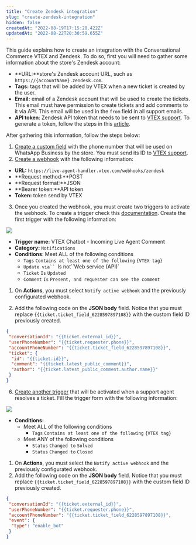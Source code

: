 ```yaml
---
title: "Create Zendesk integration"
slug: "create-zendesk-integration"
hidden: false
createdAt: "2022-08-19T17:15:28.422Z"
updatedAt: "2022-08-22T20:30:59.655Z"
---
```

This guide explains how to create an integration with the Conversational Commerce VTEX and Zendesk. To do so, first you will need to gather some information about the store's Zendesk account:

* **URL:**store's Zendesk account URL, such as ``https://{accountName}.zendesk.com``.
* **Tags:** tags that will be added by VTEX when a new ticket is created by the user.
* **Email:** email of a Zendesk account that will be used to create the tickets. This email must have permission to create tickets and add comments to it via API. This email will be used in the `from` field in all support emails.
* **API token**: Zendesk API token that needs to be sent to [VTEX support](https://support.vtex.com/hc/en-us/requests). To generate a token, follow the steps in this [article](https://support.zendesk.com/hc/en-us/articles/4408889192858-Generating-a-new-API-token).

After gathering this information, follow the steps below:

1. [Create a custom field](https://support.zendesk.com/hc/en-us/articles/4408883152794) with the phone number that will be used on WhatsApp Business by the store. You must send its ID to [VTEX support](https://support.vtex.com/hc/en-us/requests).
2. [Create a webhook](https://support.zendesk.com/hc/en-us/articles/4408839108378-Creating-webhooks-in-Admin-Center) with the following information:

* **URL:** `https://live-agent-handler.vtex.com/webhooks/zendesk`
* **Request method:**POST
* **Request format:**JSON
* **Bearer token:**API token
* **Token:**  token send by VTEX

3. Once you created the webhook, you must create two triggers to activate the webhook. To create a trigger check this [documentation](https://support.zendesk.com/hc/en-us/articles/4408886797466). Create the first trigger with the following information:

![](https://files.readme.io/f938d15-Captura_de_Tela_2022-08-19_as_14.02.46.png)

* **Trigger name:** VTEX Chatbot - Incoming Live Agent Comment
* **Category:** `Notifications`
* **Conditions**: Meet ALL of the following conditions
  * `Tags` `Contains at least one of the following` `{VTEX tag}`
  * `Update via`` `Is not``Web service (API)`
  * `Ticket` `Is` `Updated`
  * `Comment` `Is` `Present, and requester can see the comment`

1. On **Actions**, you must select `Notify active webhook` and the previously configurated webhook.

2. Add the following code on the **JSON body** field. Notice that you must replace ``{{ticket.ticket_field_6228597897108}}`` with the custom field ID previously created.

```json
{
 "conversationId": "{{ticket.external_id}}",
 "userPhoneNumber": "{{ticket.requester.phone}}",
 "accountPhoneNumber": "{{ticket.ticket_field_6228597897108}}",
 "ticket": {
  "id": "{{ticket.id}}",
  "comment": "{{ticket.latest_public_comment}}",
  "author": "{{ticket.latest_public_comment.author.name}}"
 }
}
```

6. [Create another trigger](https://support.zendesk.com/hc/en-us/articles/4408886797466) that will be activated when a support agent resolves a ticket. Fill the trigger form with the following information:

![](https://files.readme.io/1a16f64-Captura_de_Tela_2022-08-19_as_14.08.50.png)

* **Conditions:**
  * Meet ALL of the following conditions
    * ``Tags`` ``Contains at least one of the following`` ``{VTEX tag}``
  * Meet ANY of the following conditions
    * ``Status`` ``Changed to`` ``Solved``
    * ``Status`` ``Changed to`` ``Closed``

1. On **Actions**, you must select the `Notify active webhook` and the previously configurated webhook.
2. Add the following code on the **JSON body** field. Notice that you must replace ``{{ticket.ticket_field_6228597897108}}`` with the custom field ID previously created.

```json
{
 "conversationId": "{{ticket.external_id}}",
 "userPhoneNumber": "{{ticket.requester.phone}}",
 "accountPhoneNumber": "{{ticket.ticket_field_6228597897108}}",
 "event": {
  "type": "enable_bot"
 }
}
```
